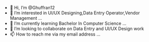 - 👋 Hi, I’m @Ghuffran12
- 👀 I’m interested in UI/UX Designing,Data Entry Operator,Vendor Management  ...
- 🌱 I’m currently learning Bachelor In Computer Science ...
- 💞️ I’m looking to collaborate on Data Entry and UI/UX Design work
- 📫 How to reach me via my email address ...

<!---
Ghuffran12/Ghuffran12 is a ✨ special ✨ repository because its `README.md` (this file) appears on your GitHub profile.
You can click the Preview link to take a look at your changes.
--->

